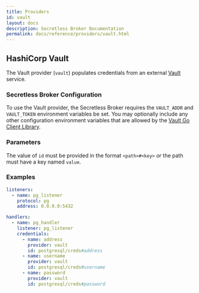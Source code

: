 ```yaml
---
title: Providers
id: vault
layout: docs
description: Secretless Broker Documentation
permalink: docs/reference/providers/vault.html
---
```


## HashiCorp Vault
The Vault provider (`vault`) populates credentials from an external
[Vault](https://www.vaultproject.io/) service.

### Secretless Broker Configuration
To use the Vault provider, the Secretless Broker requires the `VAULT_ADDR` and
`VAULT_TOKEN` environment variables be set. You may optionally include any other
configuration environment variables that are allowed by the
[Vault Go Client Library](https://github.com/hashicorp/vault/tree/master/api).

### Parameters
The value of `id` must be provided in the format `<path>#<key>` _or_ the path
must have a key named `value`.

### Examples
``` yaml
listeners:
  - name: pg_listener
    protocol: pg
    address: 0.0.0.0:5432

handlers:
  - name: pg_handler
    listener: pg_listener
    credentials:
      - name: address
        provider: vault
        id: postgresql/creds#address
      - name: username
        provider: vault
        id: postgresql/creds#username
      - name: password
        provider: vault
        id: postgresql/creds#password
```
